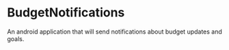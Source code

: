 # BudgetNotifications
An android application that will send notifications about budget updates and goals.
